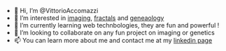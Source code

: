 - 👋 Hi, I’m @VittorioAccomazzi
- 👀 I’m interested in [imaging](https://vittorioaccomazzi.github.io/Artist/index.html), [fractals](http://julia-live.s3-website-us-east-1.amazonaws.com/) and [geneaology](https://accomazzo.org/)
- 🌱 I’m currently learning web technbologies, they are fun and powerful !
- 💞️ I’m looking to collaborate on any fun project on imaging or genetics
- 📫 You can learn more about me and contact me at my [linkedin page](https://www.linkedin.com/in/Vittorio-Accomazzi/)

<!---
VittorioAccomazzi/VittorioAccomazzi is a ✨ special ✨ repository because its `README.md` (this file) appears on your GitHub profile.
You can click the Preview link to take a look at your changes.
--->

